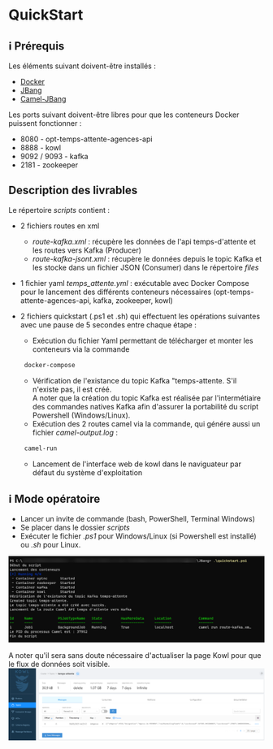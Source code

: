 # __QuickStart__

## ℹ️  Prérequis

Les éléments suivant doivent-être installés :

* <a href="https://docs.docker.com/engine/install/" target="_blank"> Docker </a>
* <a href="https://www.jbang.dev/documentation/guide/latest/installation.html" target="_blank"> JBang </a>
* <a href="https://camel.apache.org/manual/camel-jbang.html" target="_blank"> Camel-JBang </a>

Les ports suivant doivent-être libres pour que les conteneurs Docker puissent fonctionner :

* 8080 - opt-temps-attente-agences-api
* 8888 - kowl
* 9092 / 9093 - kafka
* 2181 - zookeeper

## Description des livrables

Le répertoire _scripts_ contient :

* 2 fichiers routes en xml

    * _route-kafka.xml_ : récupère les données de l'api temps-d'attente et les routes vers Kafka (Producer)
    * _route-kafka-jsont.xml_ : récupère le données depuis le topic Kafka et les stocke dans un fichier JSON (Consumer) dans le répertoire _files_   
* 1 fichier yaml _temps_attente.yml_ : exécutable avec Docker Compose pour le lancement des différents conteneurs nécessaires (opt-temps-attente-agences-api, kafka, zookeeper, kowl) 
* 2 fichiers quickstart (.ps1 et .sh) qui effectuent les opérations suivantes avec une pause de 5 secondes entre chaque étape :

    * Exécution du fichier Yaml permettant de télécharger et monter les conteneurs via la commande 
    ```bash
     docker-compose 
     ```
    * Vérification de l'existance du topic Kafka  "temps-attente. S'il n'existe pas, il est créé.\
    A noter que la création du topic Kafka est réalisée par l'intermétiaire des commandes natives Kafka afin d'assurer la portabilité du script Powershell (Windows/Linux).
    * Exécution des 2 routes camel via la commande, qui génére aussi un fichier _camel-output.log_ : 
    ```bash
     camel-run 
     ``` 
     * Lancement de l'interface web de kowl dans le naviguateur par défaut du système d'exploitation
 
 ## ℹ️   Mode opératoire

 * Lancer un invite de commande (bash, PowerShell, Terminal Windows)
 * Se placer dans le dossier _scripts_
 * Exécuter le fichier _.ps1_ pour Windows/Linux (si Powershell est installé) ou _.sh_ pour Linux. 
 
![image](.\shell.png)

A noter qu'il sera sans doute nécessaire d'actualiser la page Kowl pour que le flux de données soit visible.
![image](.\kowl.png)